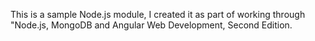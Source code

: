 This is a sample Node.js module, I created it as part of working through "Node.js, MongoDB and Angular Web Development, Second Edition.
